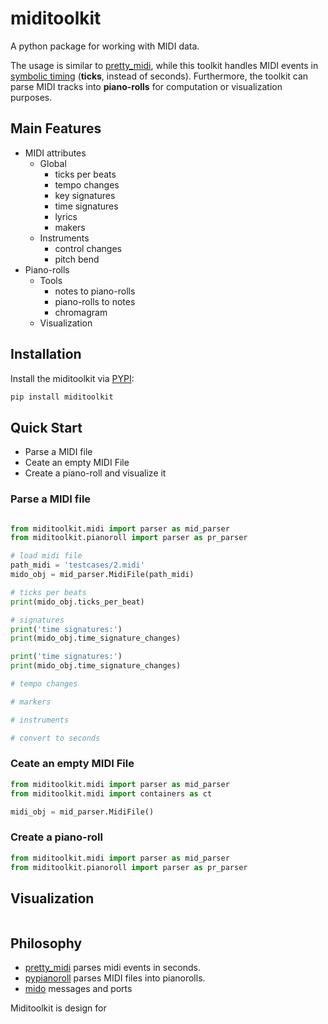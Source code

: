 # miditoolkit

A python package for working with MIDI data. 

The usage is similar to [pretty_midi](https://github.com/craffel/pretty-midi), while this toolkit handles MIDI events in [symbolic timing](https://mido.readthedocs.io/en/latest/midi_files.html#about-the-time-attribute) (**ticks**, instead of seconds). Furthermore, the toolkit can parse MIDI  tracks into **piano-rolls** for computation or visualization purposes.

## Main Features
* MIDI attributes
    * Global
        * ticks per beats
        * tempo changes
        * key signatures
        * time signatures
        * lyrics
        * makers
    * Instruments
        * control changes
        * pitch bend
* Piano-rolls    
    * Tools
        * notes to piano-rolls
        * piano-rolls to notes
        * chromagram
    * Visualization

## Installation
Install the miditoolkit via [PYPI](https://pypi.org/project/miditoolkit/):
```bash
pip install miditoolkit
```

## Quick Start
* Parse a MIDI file
* Ceate an empty MIDI File
* Create a piano-roll and visualize it

### Parse a MIDI file
```python

from miditoolkit.midi import parser as mid_parser 
from miditoolkit.pianoroll import parser as pr_parser 

# load midi file
path_midi = 'testcases/2.midi'
mido_obj = mid_parser.MidiFile(path_midi)

# ticks per beats
print(mido_obj.ticks_per_beat)

# signatures
print('time signatures:')
print(mido_obj.time_signature_changes)

print('time signatures:')
print(mido_obj.time_signature_changes)

# tempo changes

# markers

# instruments

# convert to seconds

```

### Ceate an empty MIDI File
```python
from miditoolkit.midi import parser as mid_parser 
from miditoolkit.midi import containers as ct

midi_obj = mid_parser.MidiFile()


```

### Create a piano-roll
```python
from miditoolkit.midi import parser as mid_parser 
from miditoolkit.pianoroll import parser as pr_parser 


```

## Visualization

```python
```

## Philosophy

* [pretty_midi](https://github.com/craffel/pretty-midi) parses midi events in seconds. 
* [pypianoroll](https://github.com/salu133445/pypianoroll) parses MIDI files into pianorolls.
* [mido](https://github.com/mido/mido) 
messages and ports

Miditoolkit is design for
